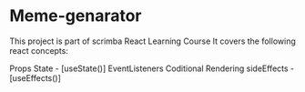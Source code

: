 # Meme-genarator
This project is part of scrimba React Learning Course
It covers the following react concepts:

Props
State - [useState()]
EventListeners
Coditional Rendering 
sideEffects - [useEffects()]

